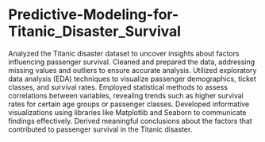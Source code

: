 # Predictive-Modeling-for-Titanic_Disaster_Survival
Analyzed the Titanic disaster dataset to uncover insights about factors influencing passenger survival.
Cleaned and prepared the data, addressing missing values and outliers to ensure accurate analysis.
Utilized exploratory data analysis (EDA) techniques to visualize passenger demographics, ticket classes, and survival rates.
Employed statistical methods to assess correlations between variables, revealing trends such as higher survival rates for certain age groups or passenger classes.
Developed informative visualizations using libraries like Matplotlib and Seaborn to communicate findings effectively.
Derived meaningful conclusions about the factors that contributed to passenger survival in the Titanic disaster.
